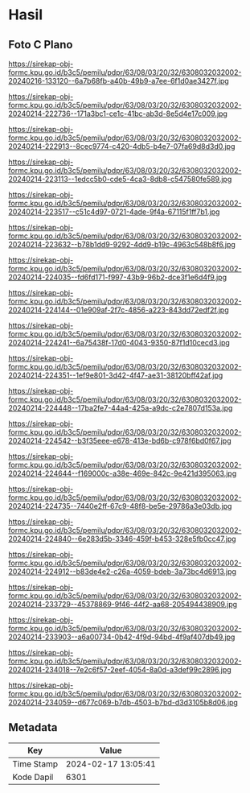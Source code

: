 # Hasil

## Foto C Plano

https://sirekap-obj-formc.kpu.go.id/b3c5/pemilu/pdpr/63/08/03/20/32/6308032032002-20240216-133120--6a7b68fb-a40b-49b9-a7ee-6f1d0ae3427f.jpg

https://sirekap-obj-formc.kpu.go.id/b3c5/pemilu/pdpr/63/08/03/20/32/6308032032002-20240214-222736--171a3bc1-ce1c-41bc-ab3d-8e5d4e17c009.jpg

https://sirekap-obj-formc.kpu.go.id/b3c5/pemilu/pdpr/63/08/03/20/32/6308032032002-20240214-222913--8cec9774-c420-4db5-b4e7-07fa69d8d3d0.jpg

https://sirekap-obj-formc.kpu.go.id/b3c5/pemilu/pdpr/63/08/03/20/32/6308032032002-20240214-223113--1edcc5b0-cde5-4ca3-8db8-c547580fe589.jpg

https://sirekap-obj-formc.kpu.go.id/b3c5/pemilu/pdpr/63/08/03/20/32/6308032032002-20240214-223517--c51c4d97-0721-4ade-9f4a-67115f1ff7b1.jpg

https://sirekap-obj-formc.kpu.go.id/b3c5/pemilu/pdpr/63/08/03/20/32/6308032032002-20240214-223632--b78b1dd9-9292-4dd9-b19c-4963c548b8f6.jpg

https://sirekap-obj-formc.kpu.go.id/b3c5/pemilu/pdpr/63/08/03/20/32/6308032032002-20240214-224035--fd6fd171-f997-43b9-96b2-dce3f1e6d4f9.jpg

https://sirekap-obj-formc.kpu.go.id/b3c5/pemilu/pdpr/63/08/03/20/32/6308032032002-20240214-224144--01e909af-2f7c-4856-a223-843dd72edf2f.jpg

https://sirekap-obj-formc.kpu.go.id/b3c5/pemilu/pdpr/63/08/03/20/32/6308032032002-20240214-224241--6a75438f-17d0-4043-9350-87f1d10cecd3.jpg

https://sirekap-obj-formc.kpu.go.id/b3c5/pemilu/pdpr/63/08/03/20/32/6308032032002-20240214-224351--1ef9e801-3d42-4f47-ae31-38120bff42af.jpg

https://sirekap-obj-formc.kpu.go.id/b3c5/pemilu/pdpr/63/08/03/20/32/6308032032002-20240214-224448--17ba2fe7-44a4-425a-a9dc-c2e7807d153a.jpg

https://sirekap-obj-formc.kpu.go.id/b3c5/pemilu/pdpr/63/08/03/20/32/6308032032002-20240214-224542--b3f35eee-e678-413e-bd6b-c978f6bd0f67.jpg

https://sirekap-obj-formc.kpu.go.id/b3c5/pemilu/pdpr/63/08/03/20/32/6308032032002-20240214-224644--f169000c-a38e-469e-842c-9e421d395063.jpg

https://sirekap-obj-formc.kpu.go.id/b3c5/pemilu/pdpr/63/08/03/20/32/6308032032002-20240214-224735--7440e2ff-67c9-48f8-be5e-29786a3e03db.jpg

https://sirekap-obj-formc.kpu.go.id/b3c5/pemilu/pdpr/63/08/03/20/32/6308032032002-20240214-224840--6e283d5b-3346-459f-b453-328e5fb0cc47.jpg

https://sirekap-obj-formc.kpu.go.id/b3c5/pemilu/pdpr/63/08/03/20/32/6308032032002-20240214-224912--b83de4e2-c26a-4059-bdeb-3a73bc4d6913.jpg

https://sirekap-obj-formc.kpu.go.id/b3c5/pemilu/pdpr/63/08/03/20/32/6308032032002-20240214-233729--45378869-9f46-44f2-aa68-205494438909.jpg

https://sirekap-obj-formc.kpu.go.id/b3c5/pemilu/pdpr/63/08/03/20/32/6308032032002-20240214-233903--a6a00734-0b42-4f9d-94bd-4f9af407db49.jpg

https://sirekap-obj-formc.kpu.go.id/b3c5/pemilu/pdpr/63/08/03/20/32/6308032032002-20240214-234018--7e2c6f57-2eef-4054-8a0d-a3def99c2896.jpg

https://sirekap-obj-formc.kpu.go.id/b3c5/pemilu/pdpr/63/08/03/20/32/6308032032002-20240214-234059--d677c069-b7db-4503-b7bd-d3d3105b8d06.jpg


## Metadata

| Key        | Value               |
| ---------- | ------------------- |
| Time Stamp | 2024-02-17 13:05:41 |
| Kode Dapil | 6301                |



